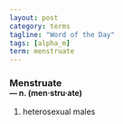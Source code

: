 ```yaml
---
layout: post
category: terms
tagline: "Word of the Day"
tags: [alpha_m]
term: menstruate
---
```


<h3>Menstruate<br/> <small>&mdash; n. (men<span>&middot;</span>stru<span>&middot;</span>ate)</small></h3>
<p><ol>
<li>heterosexual males</li>
</ol></p>
